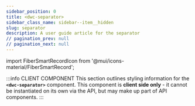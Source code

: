 ```yaml
---
sidebar_position: 0
title: <dwc-separator>
sidebar_class_name: sidebar--item__hidden
slug: separator
description: A user guide article for the separator
// pagination_prev: null
// pagination_next: null
---
```


import FiberSmartRecordIcon from '@mui/icons-material/FiberSmartRecord';

<DocChip chip='shadow' />

:::info CLIENT COMPONENT
This section outlines styling information for the **`<dwc-separator>`** component. This component is **client side only** - it cannot be instantiated on its own via the API, but may make up part of API components.
:::

<TableBuilder name="dwc-separator" />

